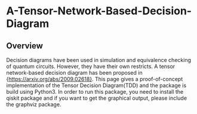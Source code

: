 # A-Tensor-Network-Based-Decision-Diagram
## Overview
Decision diagrams have been used in simulation and equivalence checking of quantum circuits. However, they have their own restricts. A tensor network-based decision diagram has been proposed in {https://arxiv.org/abs/2009.02618}. This page gives a proof-of-concept implementation of the Tensor Decision Diagram(TDD) and the package is build using Python3. In order to run this package, you need to install the qiskit package and if you want to get the graphical output, please include the graphviz package.

